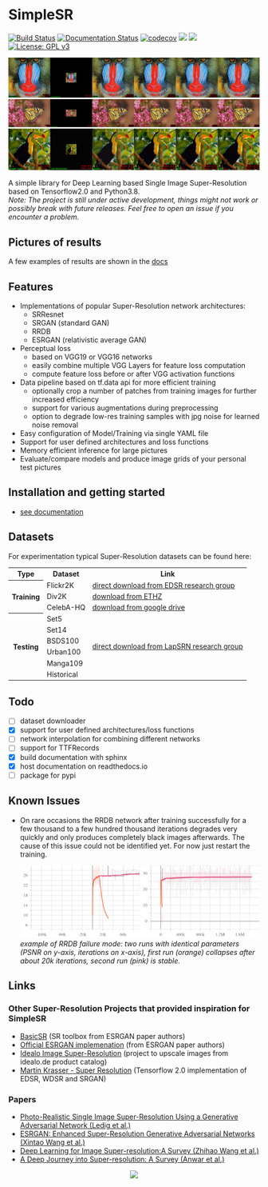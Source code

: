 # SimpleSR
[![Build Status](https://travis-ci.com/bw0248/SimpleSR.svg?branch=master)](https://travis-ci.com/bw0248/SimpleSR)
[![Documentation Status](https://readthedocs.org/projects/simplesr/badge/?version=latest)](https://simplesr.readthedocs.io/en/latest/?badge=latest)
[![codecov](https://codecov.io/gh/bw0248/SimpleSR/branch/master/graph/badge.svg)](https://codecov.io/gh/bw0248/SimpleSR)
![](https://img.shields.io/badge/Python-3.8-informational)
![](https://img.shields.io/badge/Tensorflow-2.0%2B-informational)
[![License: GPL v3](https://img.shields.io/badge/License-GPLv3-blue.svg)](https://www.gnu.org/licenses/gpl-3.0)


![Bird](./docs/_static/gallery/thesis/0.png)
![Butterfly](./docs/_static/gallery/thesis/10.png)
![Child](./docs/_static/gallery/thesis/15.png)

A simple library for Deep Learning based Single Image Super-Resolution based on Tensorflow2.0 and Python3.8.     
*Note: The project is still under active development, things might not work or possibly break with future releases.
Feel free to open an issue if you encounter a problem.*

## Pictures of results

A few examples of results are shown in the [docs](https://simplesr.readthedocs.io/en/latest/src/results/results.html)

## Features
* Implementations of popular Super-Resolution network architectures:
    - SRResnet
    - SRGAN (standard GAN)
    - RRDB
    - ESRGAN (relativistic average GAN)
* Perceptual loss
    - based on VGG19 or VGG16 networks
    - easily combine multiple VGG Layers for feature loss computation
    - compute feature loss before or after VGG activation functions
* Data pipeline based on tf.data api for more efficient training
    - optionally crop a number of patches from training images for further increased efficiency
    - support for various augmentations during preprocessing
    - option to degrade low-res training samples with jpg noise for learned noise removal
* Easy configuration of Model/Training via single YAML file
* Support for user defined architectures and loss functions
* Memory efficient inference for large pictures
* Evaluate/compare models and produce image grids of your personal test pictures

## Installation and getting started
* [see documentation](https://simplesr.readthedocs.io/en/latest/index.html)

## Datasets
For experimentation typical Super-Resolution datasets can be found here:

<table>
    <tr>
        <th>Type</th>
        <th>Dataset</th>
        <th>Link</th>
    </tr>
    <tr>
        <th rowspan="3">Training</th>
        <td>Flickr2K</td>
        <td><a href="https://cv.snu.ac.kr/research/EDSR/Flickr2K.tar">direct download from EDSR research group</a></td>
    </tr>
    <tr>
        <td>Div2K</td>
        <td><a href="https://data.vision.ee.ethz.ch/cvl/DIV2K/">download from ETHZ</a></td>
    </tr>
    <tr>
        <td>CelebA-HQ</td>
        <td><a href="https://drive.google.com/drive/folders/11Vz0fqHS2rXDb5pprgTjpD7S2BAJhi1P">download from google drive</a></td>
    </tr>
    <tr>
        <th rowspan="6">Testing</th>
        <td>Set5</td>
        <td rowspan="6"><a href="http://vllab.ucmerced.edu/wlai24/LapSRN/results/SR_testing_datasets.zip">direct download from LapSRN research group</a></td>
    </tr>
    <tr>
        <td>Set14</td>
    </tr>
    <tr>
        <td>BSDS100</td>
    </tr>
    <tr>
        <td>Urban100</td>
    </tr>
    <tr>
        <td>Manga109</td>
    </tr>
    <tr>
        <td>Historical</td>
    </tr>
</table>
 

## Todo

* [ ] dataset downloader
* [x] support for user defined architectures/loss functions
* [ ] network interpolation for combining different networks
* [ ] support for TTFRecords 
* [x] build documentation with sphinx
* [x] host documentation on readthedocs.io
* [ ] package for pypi

## Known Issues

* On rare occasions the RRDB network after training successfully 
for a few thousand to a few hundred thousand iterations degrades very quickly and only produces
completely black images afterwards. The cause of this issue could not be identified yet.
For now just restart the training. 

    ![rrdb failure mode](./docs/_static/rddb_fail.png)     
    *example of RRDB failure mode: two runs with identical parameters (PSNR on y-axis, iterations on x-axis),
    first run (orange) collapses after about 20k iterations, second run (pink) is stable.*


## Links

### Other Super-Resolution Projects that provided inspiration for SimpleSR

* [BasicSR](https://github.com/xinntao/BasicSR) (SR toolbox from ESRGAN paper authors)
* [Official ESRGAN implemenation](https://github.com/xinntao/ESRGAN) (from ESRGAN paper authors)
* [Idealo Image Super-Resolution](https://github.com/idealo/image-super-resolution) 
(project to upscale images from idealo.de product catalog)
* [Martin Krasser - Super Resolution](https://github.com/krasserm/super-resolution)
(Tensorflow 2.0 implementation of EDSR, WDSR and SRGAN)

### Papers

* [Photo-Realistic Single Image Super-Resolution Using a Generative Adversarial Network (Ledig et al.)](https://arxiv.org/abs/1609.04802)
* [ESRGAN: Enhanced Super-Resolution Generative Adversarial Networks (Xintao Wang et al.)](https://arxiv.org/abs/1809.00219)
* [Deep Learning for Image Super-resolution:A Survey (Zhihao Wang et al.)](https://arxiv.org/pdf/1902.06068.pdf)
* [A Deep Journey into Super-resolution: A Survey (Anwar et al.)](https://arxiv.org/pdf/1904.07523.pdf)


<p align="center">
  <img src=https://simplesr.readthedocs.io/en/latest/_static/baboon_4x.png />
</p>


